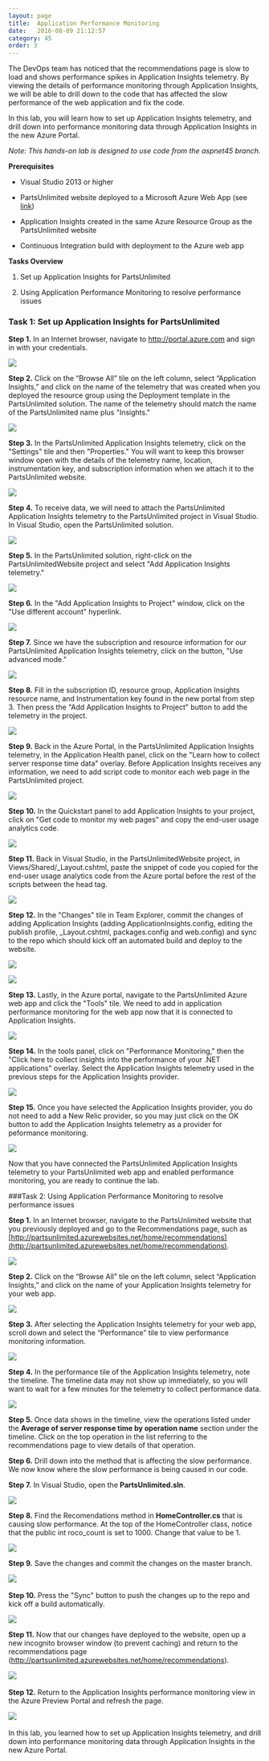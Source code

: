 ```yaml
---
layout: page
title:  Application Performance Monitoring
date:   2016-08-09 21:12:57
category: 45
order: 3
---
```


The DevOps team has noticed that the recommendations page is slow to load and shows performance spikes in Application Insights telemetry. By viewing the details of performance monitoring through Application Insights, we will be able to drill down to the code that has affected the slow performance of the web application and fix the code.

In this lab, you will learn how to set up Application Insights telemetry, and drill down into performance monitoring data through Application Insights in the new Azure Portal.

*Note: This hands-on lab is designed to use code from the aspnet45 branch.*

**Prerequisites**




- Visual Studio 2013 or higher

- PartsUnlimited website deployed to a Microsoft Azure Web App (see [link](https://microsoft.github.io/PartsUnlimited/core/core-manual-deployment.html))

- Application Insights created in the same Azure Resource Group as the PartsUnlimited website

- Continuous Integration build with deployment to the Azure web app

**Tasks Overview**

1. Set up Application Insights for PartsUnlimited

2. Using Application Performance Monitoring to resolve performance issues

### Task 1: Set up Application Insights for PartsUnlimited
**Step 1.** In an Internet browser, navigate to <http://portal.azure.com> and
sign in with your credentials.

![](/PartsUnlimited/assets/45-apm//prereq-step1.png)

**Step 2.** Click on the “Browse All” tile on the left column, select
“Application Insights,” and click on the name of the telemetry that was created when you deployed the resource group using the Deployment template in the PartsUnlimited solution. The name of the telemetry should match the name of the PartsUnlimited name plus "Insights."

![](</PartsUnlimited/assets/45-apm//prereq-step2.png>)

**Step 3.** In the PartsUnlimited Application Insights telemetry, click on the "Settings" tile and then "Properties." You will want to keep this browser window open with the details of the telemetry name, location, instrumentation key, and subscription information when we attach it to the PartsUnlimited website. 

![](</PartsUnlimited/assets/45-apm//prereq-step3.png>)

**Step 4.** To receive data, we will need to attach the PartsUnlimited Application Insights telemetry to the PartsUnlimited project in Visual Studio. In Visual Studio, open the PartsUnlimited solution. 

![](</PartsUnlimited/assets/45-apm//prereq-step4.png>)

**Step 5.** In the PartsUnlimited solution, right-click on the PartsUnlimitedWebsite project and select "Add Application Insights telemetry."

![](</PartsUnlimited/assets/45-apm//prereq-step5.png>)

**Step 6.** In the "Add Application Insights to Project" window, click on the "Use different account" hyperlink.

![](</PartsUnlimited/assets/45-apm//prereq-step6.png>)

**Step 7.** Since we have the subscription and resource information for our PartsUnlimited Application Insights telemetry, click on the button, "Use advanced mode." 

![](</PartsUnlimited/assets/45-apm//prereq-step7.png>)

**Step 8.** Fill in the subscription ID, resource group, Application Insights resource name, and Instrumentation key found in the new portal from step 3. Then press the "Add Application Insights to Project" button to add the telemetry in the project. 

![](</PartsUnlimited/assets/45-apm//prereq-step8.png>)


**Step 9.** Back in the Azure Portal, in the PartsUnlimited Application Insights telemetry, in the Application Health panel, click on the "Learn how to collect server response time data" overlay. Before Application Insights receives any information, we need to add script code to monitor each web page in the PartsUnlimited project. 

![](</PartsUnlimited/assets/45-apm//prereq-step9.png>)

**Step 10.** In the Quickstart panel to add Application Insights to your project, click on "Get code to monitor my web pages" and copy the end-user usage analytics code. 

![](</PartsUnlimited/assets/45-apm//prereq-step10.png>)


**Step 11.** Back in Visual Studio, in the PartsUnlimitedWebsite project, in Views/Shared/_Layout.cshtml, paste the snippet of code you copied for the end-user usage analytics code from the Azure portal before the rest of the scripts between the head tag. 

![](</PartsUnlimited/assets/45-apm//prereq-step11.png>)

**Step 12.** In the "Changes" tile in Team Explorer, commit the changes of adding Application Insights (adding ApplicationInsights.config, editing the publish profile, _Layout.cshtml, packages.config and web.config) and sync to the repo which should kick off an automated build and deploy to the website. 

![](</PartsUnlimited/assets/45-apm//prereq-step12a.png>)

![](</PartsUnlimited/assets/45-apm//prereq-step12b.png>)

**Step 13.** Lastly, in the Azure portal, navigate to the PartsUnlimited Azure web app and click the "Tools" tile. We need to add in application performance monitoring for the web app now that it is connected to Application Insights. 

![](</PartsUnlimited/assets/45-apm//prereq-step13.png>)

**Step 14.** In the tools panel, click on "Performance Monitoring," then the "Click here to collect insights into the performance of your .NET applications" overlay. Select the Application Insights telemetry used in the previous steps for the Application Insights provider. 

![](</PartsUnlimited/assets/45-apm//prereq-step14.png>)

**Step 15.** Once you have selected the Application Insights provider, you do not need to add a New Relic provider, so you may just click on the OK button to add the Application Insights telemetry as a provider for peformance monitoring. 

![](</PartsUnlimited/assets/45-apm//prereq-step15.png>)

Now that you have connected the PartsUnlimited Application Insights telemetry to your PartsUnlimited web app and enabled performance monitoring, you are ready to continue the lab. 

###Task 2: Using Application Performance Monitoring to resolve performance issues

**Step 1.** In an Internet browser, navigate to the PartsUnlimited website that you previously deployed and go to the Recommendations page, such as [http://partsunlimited.azurewebsites.net/home/recommendations](http://partsunlimited.azurewebsites.net/home/recommendations). 

![](</PartsUnlimited/assets/45-apm//step1.png>)

**Step 2.** Click on the “Browse All” tile on the left column, select
“Application Insights,” and click on the name of your Application Insights
telemetry for your web app.

![](</PartsUnlimited/assets/45-apm//step2.png>)

**Step 3.** After selecting the Application Insights telemetry for your web app,
scroll down and select the “Performance” tile to view performance monitoring
information.

![](</PartsUnlimited/assets/45-apm//step3.png>)

**Step 4.** In the performance tile of the Application Insights telemetry, note
the timeline. The timeline data may not show up immediately, so you will want to wait for a few minutes for the telemetry to collect performance data. 

![](</PartsUnlimited/assets/45-apm//step4.png>)

**Step 5.** Once data shows in the timeline, view the operations listed under the **Average
of server response time by operation name** section under the timeline. Click on the top operation in the list referring to the recommendations page to view details of that operation.

**Step 6.** Drill down into the method that is affecting the slow performance. We now know where the slow performance is being caused in our code. 

**Step 7.** In Visual Studio, open the **PartsUnlimited.sln**.

![](</PartsUnlimited/assets/45-apm//step7.png>)

**Step 8.** Find the Recomendations method in **HomeController.cs** that is causing slow performance. At the top of the HomeController class, notice that the public int roco_count is set to 1000. Change that value to be 1. 

![](</PartsUnlimited/assets/45-apm//step8.png>)

**Step 9.** Save the changes and commit the changes on the master branch.

![](</PartsUnlimited/assets/45-apm//step9.png>)
 

**Step 10.** Press the "Sync" button to push the changes up to the repo and
kick off a build automatically.

![](</PartsUnlimited/assets/45-apm//step10.png>)

**Step 11.** Now that our changes have deployed to the website, open up a new incognito browser window (to prevent caching) and return to the recommendations page (http://partsunlimited.azurewebsites.net/home/recommendations). 

![](</PartsUnlimited/assets/45-apm//step1.png>) 

**Step 12.** Return to the Application Insights performance monitoring view in the Azure Preview Portal and refresh the page. 

![](</PartsUnlimited/assets/45-apm//step12.png>) 

In this lab, you learned how to set up Application Insights telemetry, and drill down into performance
monitoring data through Application Insights in the new Azure Portal.
